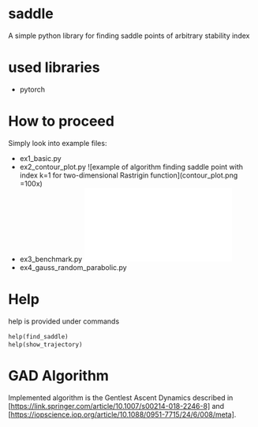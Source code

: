 # saddle
A simple python library for finding saddle points of arbitrary stability index

# used libraries
* pytorch

# How to proceed
Simply look into example files:
* ex1_basic.py
* ex2_contour_plot.py
![example of algorithm finding saddle point with index k=1 for two-dimensional Rastrigin function](contour_plot.png =100x)
* ex3_benchmark.py
![preliminary benchmark plot for functions of up to N=100 dimensions](benchmark.pdf)
* ex4_gauss_random_parabolic.py

# Help
help is provided under commands
```
help(find_saddle)
help(show_trajectory)
```
# GAD Algorithm
Implemented algorithm is the Gentlest Ascent Dynamics described in [https://link.springer.com/article/10.1007/s00214-018-2246-8] and [https://iopscience.iop.org/article/10.1088/0951-7715/24/6/008/meta].
